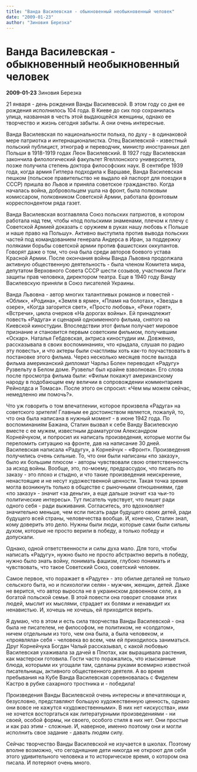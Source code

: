 ```yaml
---
title: "Ванда Василевская - обыкновенный необыкновенный человек"
date: "2009-01-23"
author: "Зиновия Березка"
---
```


# Ванда Василевская - обыкновенный необыкновенный человек

**2009-01-23** Зиновия Березка

21 января - день рождения Ванды Василевской. В этом году со дня ее рождения исполнилось 104 года. В Киеве до сих пор сохранилась улица, названная в честь этой выдающейся женщины, однако ее творчество и жизнь сегодня забыты. А они очень интересные.

Ванда Василевская по национальности полька, по духу - в одинаковой мере патриотка и интернационалистка. Отец Василевской - известный польский публицист, этнограф и переводчик, министр иностранных дел Польши в 1918-1919 годах Леон Василевский. В 1927 году Василевская  закончила филологический факультет Ягеллонского университета, позже получила степень доктора философских наук. В сентябре 1939 года, когда армия Гитлера подходила к Варшаве, Ванда Василевская пешком (польское правительство не выдало ей паспорт для поездки в СССР) пришла во Львов и приняла советское гражданство. Когда началась война, добровольцем ушла на фронт, была полковым комиссаром, полковником Советской Армии, работала фронтовым корреспондентом ряда газет.

Ванда Василевская возглавляла Союз польских патриотов, в котором работала над тем, чтобы «под польскими знаменами, плечом к плечу с Советской Армией доказать с оружием в руках нашу любовь к Польше и наше право на Польшу». Активно выступила против вывода польских частей под командованием генерала Андерса в Иран, за поддержку поляками борьбы советской армии против фашистских оккупантов. Говорят даже о том, что она была среди авторов боевого устава Красной Армии. После окончания войны Ванда Львовна продолжала активную общественную деятельность - была членом Комитета мира, депутатом Верховного Совета СССР шести созывов, участником Лиги защиты прав человека, директором театра. Еще в 1940 году Ванду Василевскую приняли в Союз писателей Украины.

Ванда Львовна - автор многих талантливых романов и повестей - «Облик», «Родина», «Земля в ярме», «Пламя на болотах», «Звезды в озере», «Когда загорится свет», «Просто любовь», «Реки горят», «Встречи», цикла очерков «На дорогах войны». Ей принадлежит повесть «Радуга» и сценарий одноименного фильма, снятого на Киевской киностудии. Впоследствии этот фильм получает мировое признание и становится первым советским фильмом, получившим «Оскар». Наталья Гебдовская, актриса киностудии им. Довженко, рассказывала в своих воспоминаниях, что «рыдала, слушая по радио эту повесть», и что актеры были счастливы хоть как-то поучаствовать в постановке этого фильма. Через несколько месяцев после выхода фильма американский дипломат Чарльз Болен переводил «Радугу» Рузвельту в Белом доме. Рузвельт был крайне взволнован. Его слова после просмотра фильма были: «Фильм покажут американскому народу в подобающем ему величии в сопровождении комментариев Рейнолдса и Томаса». После этого он спросил: «Чем мы можем сейчас, немедленно им помочь?».

Что уж говорить о том впечатлении, которое произвела «Радуга» на советского зрителя! Главным ее достоинством является, пожалуй, то, что она была написана в нужный момент - в июне 1942 года. По воспоминаниям Бажана, Сталин вызвал к себе Ванду Василевскую вместе с ее мужем, известным драматургом Александром Корнейчуком, и попросил их написать произведения, которые могли бы переломить ситуацию на фронте, дав на написание 30 дней. Василевская написала «Радугу», а Корнейчук - «Фронт». Произведения получились очень сильные. То, что они были написаны «по заказу», было их большим плюсом - авторы чувствовали свою ответственность за исход войны. Вообще, это, по-моему, предрассудок, что писать по заказу - это плохо и стыдно, и что такие произведения неискренние, ненастоящие и не несут художественной ценности. Такая точка зрения могла возникнуть только в обществе с рыночными отношениями, где «по заказу» - значит «за деньги», а еще дальше значит «за чьи-то политические интересы». Тут писатель чувствует, что пишет ради одного себя - ради выживания. Согласитесь, это вдохновляет значительно меньше, чем если писать ради будущего своих детей, ради будущего всей страны, человечества вообще. И, конечно, Сталин знал, кому доверить это дело. Нужны были люди, которые сами были сильны духом, которые не просто верили в победу, а  только победу и допускали.

Однако, одной ответственности и силы духа мало. Для того, чтобы написать «Радугу», нужно было не просто абстрактно верить в победу, нужно было знать войну, понимать фашизм, глубоко понимать и чувствовать, что такое Советский Союз, советский человек.

Cамое первое, что поражает в «Радуге» - это обилие деталей не только сельского быта, но и психологии селян - мужчин, женщин, детей. Даже не верится, что автор выросла не в украинском довоенном селе, а в богатой польской семье. В этой повести она говорит словами этих людей, мыслит их мыслями, страдает их болями и ненавидит их ненавистью. И, хочешь не хочешь, ей приходится верить.

Я думаю, что в этом и есть сила творчества Ванды Василевской - она была не писателем, не философом, не политиком, не «солдатом», ничем отдельным из того, чем она была, а была человеком, и «проявляла» себя - человека во всем, чем ей приходилось заниматься. Друг Корнейчука Богдан Чалый рассказывал, с какой любовью Василевская ухаживала за дачей в Плютах, как выращивала растения, как мастерски готовила. Гости часто поражались, что изысканные блюда, которыми их угощали там, сделаны руками всемирно известной писательницы, активного общественного деятеля. А во время пребывания на Кубе Ванда Василевская соревновалась с Фиделем Кастро в рубке сахарного тростника и - победила!

Произведения Ванды Василевской очень интересны и впечатляющи и, безусловно, представляют большую художественную ценность, однако они вовсе не кажутся «художественными». В них нет «искусства», ими не хочется восторгаться как литературными произведениями - ни своей, особой формы, ни своего, особого стиля в них нет. Они простые и как раз этим - сложные. И, наверное, именно поэтому они и могли исполнить свое задание - давать людям силу.

Сейчас творчество Ванды Василевской не изучается в школах. Поэтому вполне возможно, что сегодняшние дети никогда не откроют для себя этого удивительного человека и то историческое время, о котором она писала. И потеряют очень много.